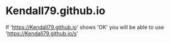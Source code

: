 # Kendall79.github.io
If 'https://Kendall79.github.io' shows 'OK' you will be able to use 'https://Kendall79.github.io/s'
